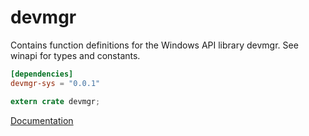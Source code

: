 # devmgr #
Contains function definitions for the Windows API library devmgr. See winapi for types and constants.

```toml
[dependencies]
devmgr-sys = "0.0.1"
```

```rust
extern crate devmgr;
```

[Documentation](https://retep998.github.io/doc/winapi/devmgr/)
